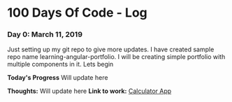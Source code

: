 # 100 Days Of Code - Log

### Day 0: March 11, 2019

Just setting up my git repo to give more updates. I have created sample repo name learning-angular-portfolio. I will be creating simple portfolio with multiple components in it. Lets begin


**Today's Progress**
Will update here

**Thoughts:** 
Will update here
**Link to work:** [Calculator App](http://www.example.com)

